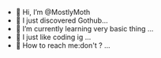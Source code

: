 - 🌾 Hi, I’m @MostlyMoth
- 🥀 I just discovered Gothub...
- 🌱 I’m currently learning very basic thing ...
- 🌻 I just like coding ig ...
- 🌿 How to reach me:don't ? ...

